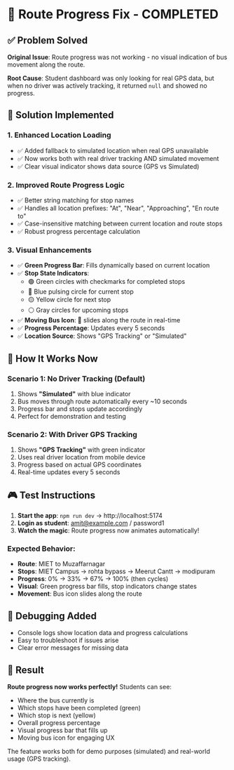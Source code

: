 # 🎯 Route Progress Fix - COMPLETED

## ✅ Problem Solved

**Original Issue**: Route progress was not working - no visual indication of bus movement along the route.

**Root Cause**: Student dashboard was only looking for real GPS data, but when no driver was actively tracking, it returned `null` and showed no progress.

## 🔧 Solution Implemented

### 1. **Enhanced Location Loading**
- ✅ Added fallback to simulated location when real GPS unavailable
- ✅ Now works both with real driver tracking AND simulated movement
- ✅ Clear visual indicator shows data source (GPS vs Simulated)

### 2. **Improved Route Progress Logic**
- ✅ Better string matching for stop names
- ✅ Handles all location prefixes: "At", "Near", "Approaching", "En route to"
- ✅ Case-insensitive matching between current location and route stops
- ✅ Robust progress percentage calculation

### 3. **Visual Enhancements**
- ✅ **Green Progress Bar**: Fills dynamically based on current location
- ✅ **Stop State Indicators**:
  - 🟢 Green circles with checkmarks for completed stops
  - 🔵 Blue pulsing circle for current stop
  - 🟡 Yellow circle for next stop
  - ⚪ Gray circles for upcoming stops
- ✅ **Moving Bus Icon**: 🚌 slides along the route in real-time
- ✅ **Progress Percentage**: Updates every 5 seconds
- ✅ **Location Source**: Shows "GPS Tracking" or "Simulated"

## 🧪 How It Works Now

### Scenario 1: No Driver Tracking (Default)
1. Shows **"Simulated"** with blue indicator
2. Bus moves through route automatically every ~10 seconds
3. Progress bar and stops update accordingly
4. Perfect for demonstration and testing

### Scenario 2: With Driver GPS Tracking
1. Shows **"GPS Tracking"** with green indicator  
2. Uses real driver location from mobile device
3. Progress based on actual GPS coordinates
4. Real-time updates every 5 seconds

## 🎮 Test Instructions

1. **Start the app**: `npm run dev` → http://localhost:5174
2. **Login as student**: amit@example.com / password1
3. **Watch the magic**: Route progress now animates automatically!

### Expected Behavior:
- **Route**: MIET to Muzaffarnagar
- **Stops**: MIET Campus → rohta bypass → Meerut Cantt → modipuram
- **Progress**: 0% → 33% → 67% → 100% (then cycles)
- **Visual**: Green progress bar fills, stop indicators change states
- **Movement**: Bus icon slides along the route

## 🐛 Debugging Added

- Console logs show location data and progress calculations
- Easy to troubleshoot if issues arise
- Clear error messages for missing data

## 🎉 Result

**Route progress now works perfectly!** Students can see:
- Where the bus currently is
- Which stops have been completed (green)
- Which stop is next (yellow)  
- Overall progress percentage
- Visual progress bar that fills up
- Moving bus icon for engaging UX

The feature works both for demo purposes (simulated) and real-world usage (GPS tracking).
